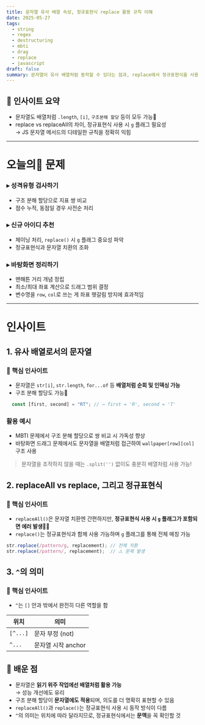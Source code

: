```yaml
---
title: 문자열 유사 배열 속성, 정규표현식 replace 활용 규칙 이해
date: 2025-05-27
tags:
  - string
  - regex
  - destructuring
  - mbti
  - drag
  - replace
  - javascript
draft: false
summary: 문자열이 유사 배열처럼 동작할 수 있다는 점과, replace에서 정규표현식을 사용할 때 g 플래그가 필요한 이유를 실전 예제로 체득.
---
```


## 📌 인사이트 요약

- 문자열도 배열처럼 `.length`, `[i]`, `구조분해 할당` 등이 모두 가능👀
- replace vs replaceAll의 차이, 정규표현식 사용 시 `g` 플래그 필요성<br> → JS 문자열 메서드의 디테일한 규칙을 정확히 익힘

---

# 오늘의 문제

### ▸ 성격유형 검사하기

- 구조 분해 할당으로 지표 쌍 비교
- 점수 누적, 동점일 경우 사전순 처리

### ▸ 신규 아이디 추천

- 체이닝 처리, `replace()` 시 `g` 플래그 중요성 파악
- 정규표현식과 문자열 치환의 조화

### ▸ 바탕화면 정리하기

- 맨해튼 거리 개념 정립
- 최소/최대 좌표 계산으로 드래그 범위 결정
- 변수명을 `row`, `col`로 쓰는 게 좌표 헷갈림 방지에 효과적임

---

# 인사이트
## 1. 유사 배열로서의 문자열

### 📌 핵심 인사이트

- 문자열은 `str[i]`, `str.length`, `for...of` 등 **배열처럼 순회 및 인덱싱 가능**
- 구조 분해 할당도 가능👀

```javascript
  const [first, second] = "RT"; // → first = 'R', second = 'T'
```

### 활용 예시

- MBTI 문제에서 구조 분해 할당으로 쌍 비교 시 가독성 향상
- 바탕화면 드래그 문제에서도 문자열을 배열처럼 접근하여 `wallpaper[row][col]` 구조 사용

> 문자열을 조작하지 않을 때는 `.split('')` 없이도 충분히 배열처럼 사용 가능!

## 2. replaceAll vs replace, 그리고 정규표현식

### 📌 핵심 인사이트

- `replaceAll()`은 문자열 치환엔 간편하지만,  **정규표현식 사용 시 `g` 플래그가 포함되면 에러 발생🧨🧨**
- `replace()`는 정규표현식과 함께 사용 가능하며  `g` 플래그를 통해 전체 매칭 가능
```javascript
str.replace(/pattern/g, replacement); // 전체 치환
str.replace(/pattern/, replacement);  // ⚠️ 문제 발생
```

## 3. `^`의 의미
### 📌 핵심 인사이트

 - `^`는 `[]` 안과 밖에서 완전히 다른 역할을 함

|위치|의미|
|---|---|
|`[^...]`|문자 부정 (not)|
|`^...`|문자열 시작 anchor|

## 📌 배운 점

- 문자열은 **읽기 위주 작업에선 배열처럼 활용 가능** <br>→ 성능 개선에도 유리
- 구조 분해 할당이 **문자열에도 적용**되며, 의도를 더 명확히 표현할 수 있음
- `replaceAll()`과 `replace()`는 정규표현식 사용 시 동작 방식이 다름
- `^`의 의미는 위치에 따라 달라지므로, 정규표현식에서는 **문맥**을 꼭 확인할 것

